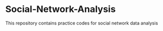 # Social-Network-Analysis

This repository contains practice codes for social network data analysis
